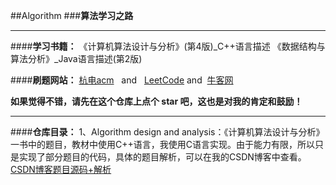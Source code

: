 ##Algorithm
###**算法学习之路**

----------

####**学习书籍：**
《计算机算法设计与分析》(第4版)_C++语言描述
《数据结构与算法分析》_Java语言描述(第2版)

####**刷题网站：**
[杭电acm](http://acm.hdu.edu.cn/)
    and   [LeetCode](https://leetcode.com/problemset/algorithms/) and  [牛客网](https://www.nowcoder.com/337582)

**如果觉得不错，请先在这个仓库上点个 star 吧，这也是对我的肯定和鼓励！**


----------
####**仓库目录：**
1、Algorithm design and analysis：《计算机算法设计与分析》一书中的题目，教材中使用C++语言，我使用C语言实现。由于能力有限，所以只是实现了部分题目的代码，具体的题目解析，可以在我的CSDN博客中查看。
[CSDN博客题目源码+解析](http://blog.csdn.net/hlk_1135/article/details/53976052)
